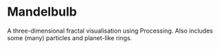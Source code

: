 # Mandelbulb
A three-dimensional fractal visualisation using Processing. Also includes some (many) particles and planet-like rings.

